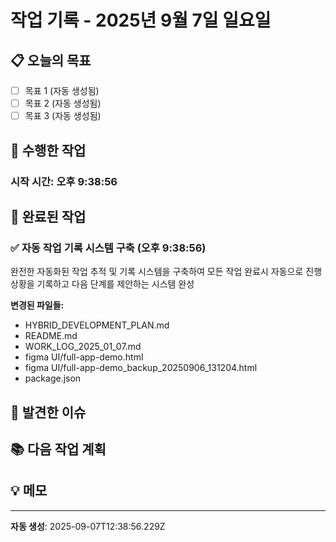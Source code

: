 # 작업 기록 - 2025년 9월 7일 일요일

## 📋 오늘의 목표
- [ ] 목표 1 (자동 생성됨)
- [ ] 목표 2 (자동 생성됨)
- [ ] 목표 3 (자동 생성됨)

## 🔧 수행한 작업

### 시작 시간: 오후 9:38:56

## 🎯 완료된 작업
<!-- 자동 기록 영역 -->
### ✅ 자동 작업 기록 시스템 구축 (오후 9:38:56)
완전한 자동화된 작업 추적 및 기록 시스템을 구축하여 모든 작업 완료시 자동으로 진행상황을 기록하고 다음 단계를 제안하는 시스템 완성

**변경된 파일들:**
- HYBRID_DEVELOPMENT_PLAN.md
- README.md
- WORK_LOG_2025_01_07.md
- figma UI/full-app-demo.html
- figma UI/full-app-demo_backup_20250906_131204.html
- package.json



## 🐛 발견한 이슈
<!-- 이슈가 있다면 여기에 기록 -->

## 📚 다음 작업 계획
<!-- 자동 생성 영역 -->

## 💡 메모
<!-- 중요한 발견사항이나 아이디어 -->

---
**자동 생성**: 2025-09-07T12:38:56.229Z
